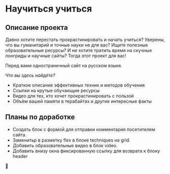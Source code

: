 # Научиться учиться

## Описание проекта
Давно хотите перестать прокрастинировать и начать учиться? Уверены, что вы гуманитарий и точные науки не для вас? Ищите полезные образовательные ресурсы? И не хотите тратить время на скучные лонгриды и научные сайты? Тогда этот проект для вас!

Перед вами одностраничный сайт на русском языке.

*Что вы здесь найдёте?*
* Краткое описание эффективных техник и методов обучения
* Ссылки на крутые обучающие ресурсы
* Видео для тех, кто хочет прокрастинировать с пользой
* Объём вашей памяти в терабайтах и другие интересные факты

## Планы по доработке
- Создать блок с формой для отправки комментария посетителем сайта.
- Заменитьр в разметку flex в блоке techniques на grid.
- Добавить образовательные видео в блок video.
- Добавить внизу окна фиксированную ссылку для возврата к блоку header

:purple_heart:
